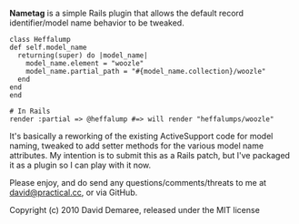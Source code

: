 **Nametag** is a simple Rails plugin that allows the default record identifier/model name behavior to be tweaked.

    class Heffalump
    def self.model_name
      returning(super) do |model_name|
        model_name.element = "woozle"
        model_name.partial_path = "#{model_name.collection}/woozle"
      end
    end
    end

    # In Rails
    render :partial => @heffalump #=> will render "heffalumps/woozle"

It's basically a reworking of the existing ActiveSupport code for model naming, tweaked to add setter methods for the various model name attributes. My intention is to submit this as a Rails patch, but I've packaged it as a plugin so I can play with it now.

Please enjoy, and do send any questions/comments/threats to me at <david@practical.cc>, or via GitHub.

Copyright (c) 2010 David Demaree, released under the MIT license
